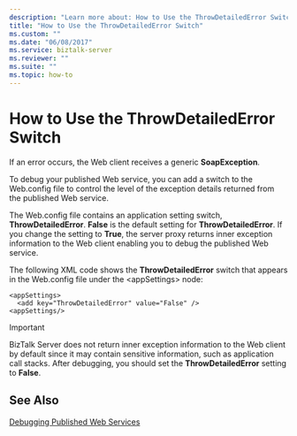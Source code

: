 ```yaml
---
description: "Learn more about: How to Use the ThrowDetailedError Switch"
title: "How to Use the ThrowDetailedError Switch"
ms.custom: ""
ms.date: "06/08/2017"
ms.service: biztalk-server
ms.reviewer: ""
ms.suite: ""
ms.topic: how-to
---
```

# How to Use the ThrowDetailedError Switch
If an error occurs, the Web client receives a generic **SoapException**.  
  
 To debug your published Web service, you can add a switch to the Web.config file to control the level of the exception details returned from the published Web service.  
  
 The Web.config file contains an application setting switch, **ThrowDetailedError**. **False** is the default setting for **ThrowDetailedError**. If you change the setting to **True**, the server proxy returns inner exception information to the Web client enabling you to debug the published Web service.  
  
 The following XML code shows the **ThrowDetailedError** switch that appears in the Web.config file under the \<appSettings\> node:  
  
```  
<appSettings>  
  <add key="ThrowDetailedError" value="False" />  
<appSettings/>  
```  
  
> [!IMPORTANT]
>  BizTalk Server does not return inner exception information to the Web client by default since it may contain sensitive information, such as application call stacks. After debugging, you should set the **ThrowDetailedError** setting to **False**.  
  
## See Also  
 [Debugging Published Web Services](../core/debugging-published-web-services.md)
